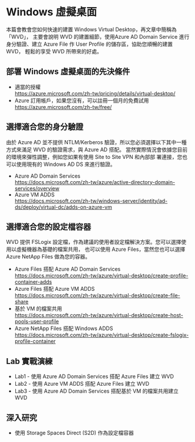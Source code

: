# Windows 虛擬桌面
 本篇會教會您如何快速的建置 Windows Virtual Desktop，再文章中簡稱為「WVD」，
 主要會說明 WVD 的建置細節，使用Azure AD Domain Service 進行身分驗證、建立 Azure
 File 作 User Profile 的儲存區，協助您順暢的建置 WVD， 輕鬆的享受 WVD 所帶來的好處。<br>
## 部署 Windows 虛擬桌面的先決條件
 - 適當的授權<br>
   https://azure.microsoft.com/zh-tw/pricing/details/virtual-desktop/<br>
 - Azure 訂用帳戶，如果您沒有，可以註冊一個月的免費試用<br>
   https://azure.microsoft.com/zh-tw/free/<br>
## 選擇適合您的身分驗證
 由於 Azure AD 並不提供 NTLM/Kerberos 驗證，所以您必須選擇以下其中一種方式來滿足 WVD 的驗證需求，與 
 Azure AD 搭配。 當然實際情況會依據您目前的環境來彈性調整，例如您如果有使用 Site to Site VPN 和內部部
 署連接，您也可以使用現有的 Windows AD DS 來進行驗證。<br>
 - Azure AD Domain Services<br>
 https://docs.microsoft.com/zh-tw/azure/active-directory-domain-services/overview<br>
 - Azure VM ADDS<br>
 https://docs.microsoft.com/zh-tw/windows-server/identity/ad-ds/deploy/virtual-dc/adds-on-azure-vm<br>
## 選擇適合您的設定檔容器
 WVD 提供 FSLogix 設定檔，作為建議的使用者設定檔解決方案。您可以選擇使用以虛擬機器為基礎的檔案共用，
 也可以使用 Azure Files，當然您也可以選擇 Azure NetApp Files 做為您的容器。<br>
 - Azure Files 搭配 Azure AD Domain Services<br>
 https://docs.microsoft.com/zh-tw/azure/virtual-desktop/create-profile-container-adds<br>
 - Azure Files 搭配 Azure VM ADDS<br>
 https://docs.microsoft.com/zh-tw/azure/virtual-desktop/create-file-share<br>
 - 基於 VM 的檔案共用<br>
 https://docs.microsoft.com/zh-tw/azure/virtual-desktop/create-host-pools-user-profile<br>
 - Azure NetApp Files 搭配 Windows ADDS<br>
 https://docs.microsoft.com/zh-tw/azure/virtual-desktop/create-fslogix-profile-container<br>
## Lab 實戰演練
 - Lab1 - 使用 Azure AD Domain Services 搭配 Azure Files 建立 WVD<br>
 - Lab2 - 使用 Azure VM ADDS 搭配 Azure Files 建立 WVD<br>
 - Lab3 - 使用 Azure AD Domain Services 搭配基於 VM 的檔案共用建立 WVD<br>
## 深入研究
 - 使用 Storage Spaces Direct (S2D) 作為設定檔容器
